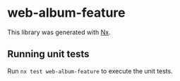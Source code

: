 # web-album-feature

This library was generated with [Nx](https://nx.dev).

## Running unit tests

Run `nx test web-album-feature` to execute the unit tests.
